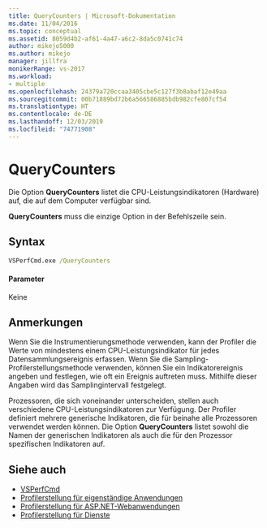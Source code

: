 ```yaml
---
title: QueryCounters | Microsoft-Dokumentation
ms.date: 11/04/2016
ms.topic: conceptual
ms.assetid: 8059d4b2-af61-4a47-a6c2-8da5c0741c74
author: mikejo5000
ms.author: mikejo
manager: jillfra
monikerRange: vs-2017
ms.workload:
- multiple
ms.openlocfilehash: 24379a720ccaa3405cbe5c127f3b8abaf12e49aa
ms.sourcegitcommit: 00b71889bd72b6a566586885bdb982cfe807cf54
ms.translationtype: HT
ms.contentlocale: de-DE
ms.lasthandoff: 12/03/2019
ms.locfileid: "74771908"
---
```

# <a name="querycounters"></a>QueryCounters
Die Option **QueryCounters** listet die CPU-Leistungsindikatoren (Hardware) auf, die auf dem Computer verfügbar sind.

 **QueryCounters** muss die einzige Option in der Befehlszeile sein.

## <a name="syntax"></a>Syntax

```cmd
VSPerfCmd.exe /QueryCounters
```

#### <a name="parameters"></a>Parameter
 Keine

## <a name="remarks"></a>Anmerkungen
 Wenn Sie die Instrumentierungsmethode verwenden, kann der Profiler die Werte von mindestens einem CPU-Leistungsindikator für jedes Datensammlungsereignis erfassen. Wenn Sie die Sampling-Profilerstellungsmethode verwenden, können Sie ein Indikatorereignis angeben und festlegen, wie oft ein Ereignis auftreten muss. Mithilfe dieser Angaben wird das Samplingintervall festgelegt.

 Prozessoren, die sich voneinander unterscheiden, stellen auch verschiedene CPU-Leistungsindikatoren zur Verfügung. Der Profiler definiert mehrere generische Indikatoren, die für beinahe alle Prozessoren verwendet werden können. Die Option **QueryCounters** listet sowohl die Namen der generischen Indikatoren als auch die für den Prozessor spezifischen Indikatoren auf.

## <a name="see-also"></a>Siehe auch
- [VSPerfCmd](../profiling/vsperfcmd.md)
- [Profilerstellung für eigenständige Anwendungen](../profiling/command-line-profiling-of-stand-alone-applications.md)
- [Profilerstellung für ASP.NET-Webanwendungen](../profiling/command-line-profiling-of-aspnet-web-applications.md)
- [Profilerstellung für Dienste](../profiling/command-line-profiling-of-services.md)
